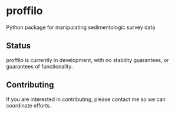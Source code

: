 # proffilo

Python package for manipulating sedimentologic survey data


## Status

proffilo is currently in development, with no stability guarantees, or guarantees of functionality.

## Contributing
If you are interested in contributing, please contact me so we can coordinate efforts.

